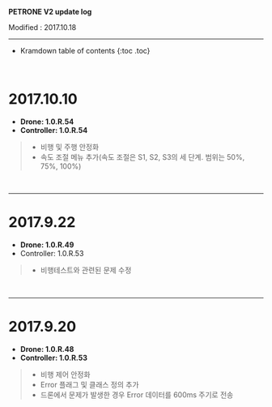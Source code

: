 **PETRONE V2 update log**

Modified : 2017.10.18

---

* Kramdown table of contents
{:toc .toc}


<br>


# 2017.10.10

- **Drone: 1.0.R.54**
- **Controller: 1.0.R.54**

> - 비행 및 주행 안정화
> - 속도 조절 메뉴 추가(속도 조절은 S1, S2, S3의 세 단계. 범위는 50%, 75%, 100%)

<br>

---


# 2017.9.22

- **Drone: 1.0.R.49**
- Controller: 1.0.R.53

> - 비행테스트와 관련된 문제 수정

<br>

---


# 2017.9.20

- **Drone: 1.0.R.48**
- **Controller: 1.0.R.53**

> - 비행 제어 안정화
> - Error 플래그 및 클래스 정의 추가
> - 드론에서 문제가 발생한 경우 Error 데이터를 600ms 주기로 전송

<br>
